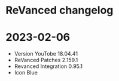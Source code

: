 # ReVanced changelog

# 2023-02-06
- Version YouTobe 18.04.41
- ReVanced Patches 2.159.1
- Revanced Integration 0.95.1
- Icon Blue
